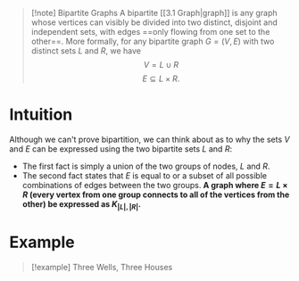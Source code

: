 >[!note] Bipartite Graphs
>A bipartite [[3.1 Graph|graph]] is any graph whose vertices can visibly be divided into two distinct, disjoint and independent sets, with edges ==only flowing from one set to the other==. More formally, for any bipartite graph $G=(V,E)$ with two distinct sets $L$ and $R$, we have
>$$V=L \cup R$$
>$$E \subseteq L \times R.$$

# Intuition
Although we can't prove bipartition, we can think about as to why the sets $V$ and $E$ can be expressed using the two bipartite sets $L$ and $R$:
- The first fact is simply a union of the two groups of nodes, $L$ and $R$. 
- The second fact states that $E$ is equal to or a subset of all possible combinations of edges between the two groups. **A graph where $E = L \times R$ (every vertex from one group connects to all of the vertices from the other) be expressed as $K_{|L|,|R|}$.**

# Example
>[!example] Three Wells, Three Houses
>
